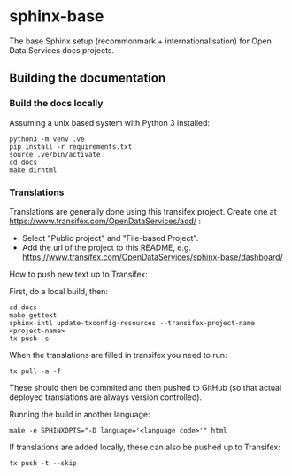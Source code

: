 # sphinx-base

The base Sphinx setup (recommonmark + internationalisation) for Open Data
Services docs projects.

## Building the documentation

### Build the docs locally
  
Assuming a unix based system with Python 3 installed:


```
python3 -m venv .ve    
pip install -r requirements.txt
source .ve/bin/activate
cd docs
make dirhtml
```

### Translations

Translations are generally done using this transifex project.
Create one at https://www.transifex.com/OpenDataServices/add/ :
* Select "Public project" and "File-based Project".
* Add the url of the project to this README, e.g. https://www.transifex.com/OpenDataServices/sphinx-base/dashboard/

How to push new text up to Transifex:

First, do a local build, then:

```
cd docs
make gettext
sphinx-intl update-txconfig-resources --transifex-project-name <project-name>
tx push -s
```

When the translations are filled in transifex you need to run:

```
tx pull -a -f
```

These should then be commited and then pushed to GitHub (so that actual
deployed translations are always version controlled).

Running the build in another language:

```
make -e SPHINXOPTS="-D language='<language code>'" html
```

If translations are added locally, these can also be pushed up to Transifex:

```
tx push -t --skip
```
